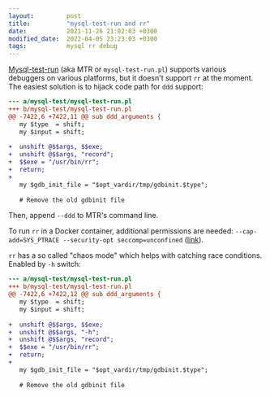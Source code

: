 ```yaml
---
layout:         post
title:          "mysql-test-run and rr"
date:           2021-11-26 21:02:03 +0300
modified_date:  2022-04-05 23:23:03 +0300
tags:           mysql rr debug
---
```


[Mysql-test-run](https://dev.mysql.com/doc/dev/mysql-server/latest/PAGE_MYSQL_TEST_RUN_PL.html)
(aka MTR or `mysql-test-run.pl`) supports various debuggers on
various platforms, but it doesn't support `rr` at the moment. The easiest
solution is to hijack code path for `ddd` support:

```diff
--- a/mysql-test/mysql-test-run.pl
+++ b/mysql-test/mysql-test-run.pl
@@ -7422,6 +7422,11 @@ sub ddd_arguments {
   my $type  = shift;
   my $input = shift;
 
+  unshift @$$args, $$exe;
+  unshift @$$args, "record";
+  $$exe = "/usr/bin/rr";
+  return;
+
   my $gdb_init_file = "$opt_vardir/tmp/gdbinit.$type";
 
   # Remove the old gdbinit file
```

Then, append `--ddd` to MTR's command line.

To run `rr` in a Docker container, additional permissions are needed:
`--cap-add=SYS_PTRACE --security-opt seccomp=unconfined`
([link](https://github.com/rr-debugger/rr/wiki/Docker)).

`rr` has a so called "chaos mode" which helps with catching race conditions.
Enabled by `-h` switch:

```diff
--- a/mysql-test/mysql-test-run.pl
+++ b/mysql-test/mysql-test-run.pl
@@ -7422,6 +7422,12 @@ sub ddd_arguments {
   my $type  = shift;
   my $input = shift;
 
+  unshift @$$args, $$exe;
+  unshift @$$args, "-h";
+  unshift @$$args, "record";
+  $$exe = "/usr/bin/rr";
+  return;
+
   my $gdb_init_file = "$opt_vardir/tmp/gdbinit.$type";
 
   # Remove the old gdbinit file
```

